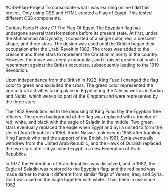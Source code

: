 #CSS-Flag-Project
To consolidate what I was learning online I did this project. Only using CSS and HTML created a Flag of Egypt.
This tested different CSS components.

Curious Facts
History Of The Flag Of Egypt
The Egyptian flag has undergone several transformations before its present state. At first, under the Muhammad Ali Dynasty, it consisted of a single color, red, a crescent shape, and three stars. The design was used until the British began their occupation after the Urabi Revolt in 1882. The cross was added to the crescent and three stars to represent the Christian minority in the country. However, the move was deeply unpopular, and it raised greater nationalist resentment against the British occupiers, subsequently leading to the 1919 Revolution.

Upon independence from the British in 1922, King Fuad I changed the flag color to green and excluded the cross. The green color represented the agricultural activities taking place in Egypt along the Nile as well as in Sudan and Nubia, which were also part of the Kingdom and were represented by the three stars.

The 1952 Revolution led to the deposing of King Fuad I by the Egyptian free officers. The green background of the flag was replaced with a tricolor of red, white, and black with the eagle of Saladin in the middle. Two green stars eventually replaced the eagle when Egypt and Syria united to form the United Arab Republic in 1958. Abdel Nasser took over in 1958 after toppling King Farouk who had the support of the British. In 1961, Syria eventually withdrew from the United Arab Republic, and the Hawk of Quraish replaced the two stars after Libya joined Egypt in a new Federation of Arab Republics.

In 1977, the Federation of Arab Republics was dissolved, and in 1982, the Eagle of Saladin was restored to the Egyptian flag; and the red band was made darker to make it different from similar flags of Yemen, Iraq, and Syria. Gold was used on the eagle together with white. It has been in use since 1982.


